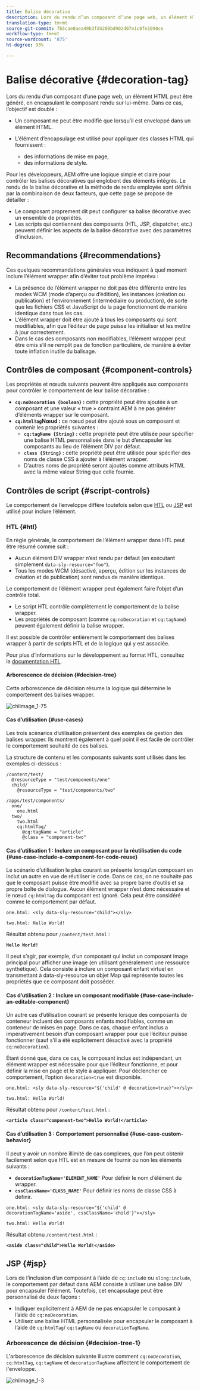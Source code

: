 ```yaml
---
title: Balise décorative
description: Lors du rendu d’un composant d’une page web, un élément HTML peut être généré, en encapsulant le composant rendu sur lui-même. Pour les développeurs, AEM offre une logique simple et claire pour contrôler les balises décoratives qui englobent des éléments intégrés.
translation-type: tm+mt
source-git-commit: 7b5cae8aea49b3fd4200bd902d07e1c0fe1090ce
workflow-type: tm+mt
source-wordcount: '875'
ht-degree: 93%

---
```



# Balise décorative  {#decoration-tag}

Lors du rendu d’un composant d’une page web, un élément HTML peut être généré, en encapsulant le composant rendu sur lui-même. Dans ce cas, l’objectif est double :

* Un composant ne peut être modifié que lorsqu’il est enveloppé dans un élément HTML.
* L’élément d’encapsulage est utilisé pour appliquer des classes HTML qui fournissent :

   * des informations de mise en page,
   * des informations de style.

Pour les développeurs, AEM offre une logique simple et claire pour contrôler les balises décoratives qui englobent des éléments intégrés. Le rendu de la balise décorative et la méthode de rendu employée sont définis par la combinaison de deux facteurs, que cette page se propose de détailler :

* Le composant proprement dit peut configurer sa balise décorative avec un ensemble de propriétés.
* Les scripts qui contiennent des composants (HTL, JSP, dispatcher, etc.) peuvent définir les aspects de la balise décorative avec des paramètres d’inclusion.

## Recommandations {#recommendations}

Ces quelques recommandations générales vous indiquent à quel moment inclure l’élément wrapper afin d’éviter tout problème imprévu :

* La présence de l’élément wrapper ne doit pas être différente entre les modes WCM (mode d’aperçu ou d’édition), les instances (création ou publication) et l’environnement (intermédiaire ou production), de sorte que les fichiers CSS et JavaScript de la page fonctionnent de manière identique dans tous les cas.
* L’élément wrapper doit être ajouté à tous les composants qui sont modifiables, afin que l’éditeur de page puisse les initialiser et les mettre à jour correctement.
* Dans le cas des composants non modifiables, l’élément wrapper peut être omis s’il ne remplit pas de fonction particulière, de manière à éviter toute inflation inutile du balisage.

## Contrôles de composant {#component-controls}

Les propriétés et nœuds suivants peuvent être appliqués aux composants pour contrôler le comportement de leur balise décorative :

* **`cq:noDecoration {boolean}` :** cette propriété peut être ajoutée à un composant et une valeur « true » contraint AEM à ne pas générer d’éléments wrapper sur le composant.
* **`cq:htmlTag`Nœud :** ce nœud peut être ajouté sous un composant et contenir les propriétés suivantes :
   * **`cq:tagName {String}` :** cette propriété peut être utilisée pour spécifier une balise HTML personnalisée dans le but d’encapsuler les composants au lieu de l’élément DIV par défaut.
   * **`class {String}` :** cette propriété peut être utilisée pour spécifier des noms de classe CSS à ajouter à l’élément wrapper.
   * D’autres noms de propriété seront ajoutés comme attributs HTML avec la même valeur String que celle fournie.

## Contrôles de script  {#script-controls}

Le comportement de l’enveloppe diffère toutefois selon que [HTL](/help/sites-developing/decoration-tag.md#htl) ou [JSP](/help/sites-developing/decoration-tag.md#jsp) est utilisé pour inclure l’élément.

### HTL {#htl}

En règle générale, le comportement de l’élément wrapper dans HTL peut être résumé comme suit :

* Aucun élément DIV wrapper n’est rendu par défaut (en exécutant simplement `data-sly-resource="foo"`).
* Tous les modes WCM (désactivé, aperçu, édition sur les instances de création et de publication) sont rendus de manière identique.

Le comportement de l’élément wrapper peut également faire l’objet d’un contrôle total.

* Le script HTL contrôle complètement le comportement de la balise wrapper.
* Les propriétés de composant (comme `cq:noDecoration` et `cq:tagName`) peuvent également définir la balise wrapper.

Il est possible de contrôler entièrement le comportement des balises wrapper à partir de scripts HTL et de la logique qui y est associée.

Pour plus d’informations sur le développement au format HTL, consultez la [documentation HTL](https://helpx.adobe.com/fr/experience-manager/htl/user-guide.html).

#### Arborescence de décision {#decision-tree}

Cette arborescence de décision résume la logique qui détermine le comportement des balises wrapper.

![chlimage_1-75](assets/chlimage_1-75.png)

#### Cas d’utilisation {#use-cases}

Les trois scénarios d’utilisation présentent des exemples de gestion des balises wrapper. Ils montrent également à quel point il est facile de contrôler le comportement souhaité de ces balises.

La structure de contenu et les composants suivants sont utilisés dans les exemples ci-dessous :

```
/content/test/
  @resourceType = "test/components/one"
  child/
    @resourceType = "test/components/two"
```

```
/apps/test/components/
  one/
    one.html
  two/
    two.html
    cq:htmlTag/
      @cq:tagName = "article"
      @class = "component-two"
```

#### Cas d’utilisation 1 : Inclure un composant pour la réutilisation du code {#use-case-include-a-component-for-code-reuse}

Le scénario d’utilisation le plus courant se présente lorsqu’un composant en inclut un autre en vue de réutiliser le code. Dans ce cas, on ne souhaite pas que le composant puisse être modifié avec sa propre barre d’outils et sa propre boîte de dialogue. Aucun élément wrapper n’est donc nécessaire et le nœud `cq:htmlTag` du composant est ignoré. Cela peut être considéré comme le comportement par défaut.

`one.html: <sly data-sly-resource="child"></sly>`

`two.html: Hello World!`

Résultat obtenu pour `/content/test.html` :

**`Hello World!`**

Il peut s’agir, par exemple, d’un composant qui inclut un composant image principal pour afficher une image (en utilisant généralement une ressource synthétique). Cela consiste à inclure un composant enfant virtuel en transmettant à data-sly-resource un objet Map qui représente toutes les propriétés que ce composant doit posséder.

#### Cas d’utilisation 2 : Inclure un composant modifiable {#use-case-include-an-editable-component}

Un autre cas d’utilisation courant se présente lorsque des composants de conteneur incluent des composants enfants modifiables, comme un conteneur de mises en page. Dans ce cas, chaque enfant inclus a impérativement besoin d’un composant wrapper pour que l’éditeur puisse fonctionner (sauf s’il a été explicitement désactivé avec la propriété `cq:noDecoration`).

Étant donné que, dans ce cas, le composant inclus est indépendant, un élément wrapper est nécessaire pour que l’éditeur fonctionne, et pour définir la mise en page et le style à appliquer. Pour déclencher ce comportement, l’option `decoration=true` est disponible.

`one.html: <sly data-sly-resource="${'child' @ decoration=true}"></sly>`

`two.html: Hello World!`

Résultat obtenu pour `/content/test.html` :

**`<article class="component-two">Hello World!</article>`**

#### Cas d’utilisation 3 : Comportement personnalisé {#use-case-custom-behavior}

Il peut y avoir un nombre illimité de cas complexes, que l’on peut obtenir facilement selon que HTL est en mesure de fournir ou non les éléments suivants :

* **`decorationTagName='ELEMENT_NAME'`** Pour définir le nom d’élément du wrapper.
* **`cssClassName='CLASS_NAME'`** Pour définir les noms de classe CSS à définir.

`one.html: <sly data-sly-resource="${'child' @ decorationTagName='aside', cssClassName='child'}"></sly>`

`two.html: Hello World!`

Résultat obtenu `/content/test.html` :

**`<aside class="child">Hello World!</aside>`**

## JSP {#jsp}

Lors de l’inclusion d’un composant à l’aide de `cq:includ`e ou `sling:include`, le comportement par défaut dans AEM consiste à utiliser une balise DIV pour encapsuler l’élément. Toutefois, cet encapsulage peut être personnalisé de deux façons :

* Indiquer explicitement à AEM de ne pas encapsuler le composant à l’aide de `cq:noDecoration`.
* Utilisez une balise HTML personnalisée pour encapsuler le composant à l’aide de `cq:htmlTag`/ `cq:tagName` ou `decorationTagName`.

### Arborescence de décision {#decision-tree-1}

L&#39;arborescence de décision suivante illustre comment `cq:noDecoration`, `cq:htmlTag`, `cq:tagName` et `decorationTagName` affectent le comportement de l&#39;enveloppe.

![chlimage_1-3](assets/chlimage_1-3.jpeg)

